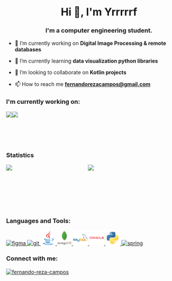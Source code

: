 
<h1 align="center">Hi 👋, I'm Yrrrrrf</h1>
<!-- ABSTRACT -->
<h3 align="center">I'm a computer engineering student.</h3>


- 🔭 I’m currently working on **Digital Image Processing & remote databases**

- 🌱 I’m currently learning **data visualization python libraries**

- 👯 I’m looking to collaborate on **Kotlin projects**

- 📫 How to reach me **fernandorezacampos@gmail.com**



<!-- REPOSITORIES -->
### I'm currently working on:
<img align="left"  src="https://github-readme-stats.vercel.app/api/pin/?username=yrrrrrf&repo=project-canvas&theme=radical" />
<img align="left" src="https://github-readme-stats.vercel.app/api/pin/?username=yrrrrrf&repo=school-management&theme=radical" />


<!-- STATS -->
<br/> <br/> <br/> <br/> <br/>
### Statistics
<img align="left" width="44%" src="https://github-readme-stats.vercel.app/api?username=yrrrrrf&show_icons=true&theme=radical" />
<img align="left" width="37%" src="https://github-readme-stats.vercel.app/api/top-langs/?username=yrrrrrf&layout=compact&theme=radical" />


<!-- TOOLS -->
<br/> <br/> <br/> <br/> <br/> <br/> <br/>
<h3 align="left">Languages and Tools:</h3>
<p align="left"> <a href="https://www.figma.com/" target="_blank" rel="noreferrer"> <img src="https://www.vectorlogo.zone/logos/figma/figma-icon.svg" alt="figma" width="40" height="40"/> </a> <a href="https://git-scm.com/" target="_blank" rel="noreferrer"> <img src="https://www.vectorlogo.zone/logos/git-scm/git-scm-icon.svg" alt="git" width="40" height="40"/> </a> <a href="https://www.java.com" target="_blank" rel="noreferrer"> <img src="https://raw.githubusercontent.com/devicons/devicon/master/icons/java/java-original.svg" alt="java" width="40" height="40"/> </a> <a href="https://www.mongodb.com/" target="_blank" rel="noreferrer"> <img src="https://raw.githubusercontent.com/devicons/devicon/master/icons/mongodb/mongodb-original-wordmark.svg" alt="mongodb" width="40" height="40"/> </a> <a href="https://www.mysql.com/" target="_blank" rel="noreferrer"> <img src="https://raw.githubusercontent.com/devicons/devicon/master/icons/mysql/mysql-original-wordmark.svg" alt="mysql" width="40" height="40"/> </a> <a href="https://www.oracle.com/" target="_blank" rel="noreferrer"> <img src="https://raw.githubusercontent.com/devicons/devicon/master/icons/oracle/oracle-original.svg" alt="oracle" width="40" height="40"/> </a> <a href="https://www.python.org" target="_blank" rel="noreferrer"> <img src="https://raw.githubusercontent.com/devicons/devicon/master/icons/python/python-original.svg" alt="python" width="40" height="40"/> </a> <a href="https://spring.io/" target="_blank" rel="noreferrer"> <img src="https://www.vectorlogo.zone/logos/springio/springio-icon.svg" alt="spring" width="40" height="40"/> </a> </p>


<!-- CONTACT DATA -->
<h3 align="left">Connect with me:</h3>
<p align="left">
<a href="https://linkedin.com/in/fernando-reza-campos" target="blank"><img align="center" src="https://raw.githubusercontent.com/rahuldkjain/github-profile-readme-generator/master/src/images/icons/Social/linked-in-alt.svg" alt="fernando-reza-campos" height="30" width="40" /></a>
</p>
